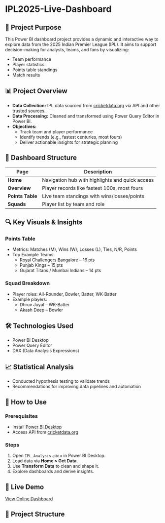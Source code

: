 # IPL2025-Live-Dashboard
## 📌 Project Purpose
This Power BI dashboard project provides a dynamic and interactive way to explore data from the 2025 Indian Premier League (IPL). It aims to support decision-making for analysts, teams, and fans by visualizing:
- Team performance
- Player statistics
- Points table standings
- Match results

## 📊 Project Overview
- **Data Collection:** IPL data sourced from [cricketdata.org](https://cricketdata.org) via API and other trusted sources.
- **Data Processing:** Cleaned and transformed using Power Query Editor in Power BI.
- **Objectives:**
  - Track team and player performance
  - Identify trends (e.g., fastest centuries, most fours)
  - Deliver actionable insights for strategic planning

## 🧭 Dashboard Structure
| Page          | Description                                      |
|---------------|--------------------------------------------------|
| **Home**      | Navigation hub with highlights and quick access |
| **Overview**  | Player records like fastest 100s, most fours     |
| **Points Table** | Live team standings with wins/losses/points  |
| **Squads**    | Player list by team and role                    |

## 🔍 Key Visuals & Insights
### Points Table
- Metrics: Matches (M), Wins (W), Losses (L), Ties, N/R, Points
- Top Example Teams:
  - Royal Challengers Bangalore – 16 pts
  - Punjab Kings – 15 pts
  - Gujarat Titans / Mumbai Indians – 14 pts

### Squad Breakdown
- Player roles: All-Rounder, Bowler, Batter, WK-Batter
- Example players:
  - Dhruv Juyal – WK-Batter
  - Akash Deep – Bowler

## 🛠️ Technologies Used
- Power BI Desktop
- Power Query Editor
- DAX (Data Analysis Expressions)

## 📈 Statistical Analysis
- Conducted hypothesis testing to validate trends
- Recommendations for improving data pipelines and automation

## 🚀 How to Use

### Prerequisites
- Install [Power BI Desktop](https://powerbi.microsoft.com/)
- Access API from [cricketdata.org](https://cricketdata.org)

### Steps
1. Open `IPL_Analysis.pbix` in Power BI Desktop.
2. Load data via **Home > Get Data**.
3. Use **Transform Data** to clean and shape it.
4. Explore dashboards and derive insights.

## 🔗 Live Demo
[View Online Dashboard](https://app.powerbi.com/links/bjpiytiTSm?ctid=23b0daf1-173a-4a20-afa0-36d69a739904&pbi_source=linkShare&bookmarkGuid=cb74afe6-41cd-4b77-a93e-84ecc26763ba)

## 📁 Project Structure
